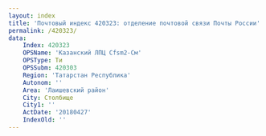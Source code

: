 ```yaml
---
layout: index
title: 'Почтовый индекс 420323: отделение почтовой связи Почты России'
permalink: /420323/
data:
    Index: 420323
    OPSName: 'Казанский ЛПЦ Cfsm2-См'
    OPSType: Ти
    OPSSubm: 420303
    Region: 'Татарстан Республика'
    Autonom: ''
    Area: 'Лаишевский район'
    City: Столбище
    City1: ''
    ActDate: '20180427'
    IndexOld: ''
---
```

